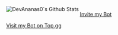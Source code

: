 <img align="left" alt = "DevAnanas0`s Github Stats" src="https://github-readme-stats.vercel.app/api?username=DevAnanas0&show_icons=true&hide_border=True">

[Invite my Bot](https://discord.com/api/oauth2/authorize?client_id=855031008747454475&permissions=8&scope=bot)


[Visit my Bot on Top.gg](https://top.gg/bot/855031008747454475)
